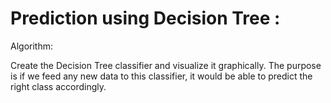 # Prediction using Decision Tree :

Algorithm:

Create the Decision Tree classifier and visualize it graphically.
The purpose is if we feed any new data to this classifier, it would be able to predict the right class accordingly.
